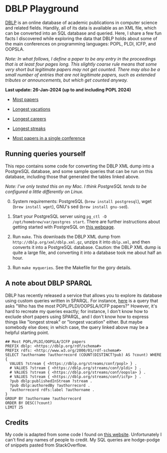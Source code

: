 # DBLP Playground

[DBLP](https://dblp.uni-trier.de/) is an online database of academic publications in computer science and related fields. Handily, all of its data is available as an XML file, which can be converted into an SQL database and queried. Here, I share a few fun facts I discovered while exploring the data that DBLP holds about some of the main conferences on programming languages: POPL, PLDI, ICFP, and OOPSLA.

_Note: In what follows, I define a paper to be any entry in the proceedings that is at least four pages long. This slightly coarse rule means that some very short but legitimate papers may not get counted. There may also be a small number of entries that are not legitimate papers, such as extended tributes or announcements, but which get counted anyway._

**Last update: 26-Jan-2024 (up to and including POPL 2024)**

* [Most papers](mostpapers.md)

* [Longest vacations](longestvacations.md)

* [Longest careers](longestcareers.md)

* [Longest streaks](longeststreaks.md)

* [Most papers in a single conference](mostpapersperconf.md)

## Running queries yourself

This repo contains some code for converting the DBLP XML dump into a PostgreSQL database, and some sample queries that can be run on this database, including those that generated the tables linked above.

_Note: I've only tested this on my Mac. I think PostgreSQL tends to be configured a little differently on Linux._

0. System requirements: PostgreSQL (`brew install postgresql`), wget (`brew install wget`), GNU's sed (`brew install gnu-sed`).

1. Start your PostgreSQL server using `pg_ctl -D /opt/homebrew/var/postgres start`. There are further instructions about getting started with PostgreSQL on [this webpage](https://www.robinwieruch.de/postgres-sql-macos-setup).

2. Run `make`. This downloads the DBLP XML dump from `http://dblp.org/xml/dblp.xml.gz`, unzips it into `dblp.xml`, and then converts it into a PostgreSQL database. Caution: the DBLP XML dump is quite a large file, and converting it into a database took me about half an hour.

3. Run `make myqueries`. See the Makefile for the gory details.

## A note about DBLP SPARQL

DBLP has recently released a service that allows you to explore its database using custom queries written in SPARQL. For instance, [here](https://sparql.dblp.org/paAxUo) is a query that asks "Who has the most POPL/PLDI/OOPSLA/ICFP papers?" However, it's hard to recreate my queries exactly; for instance, I don't know how to exclude short papers using SPARQL, and I don't know how to express things like "longest streak" or "longest vacation" either. But maybe somebody else does; in which case, the query linked above may be a helpful starting point.

```sparql
## Most POPL/PLDI/OOPSLA/ICFP papers
PREFIX dblp: <https://dblp.org/rdf/schema#>
PREFIX rdfs: <http://www.w3.org/2000/01/rdf-schema#>
SELECT ?authorname ?authorrecord (COUNT(DISTINCT?pub) AS ?count) WHERE {
  VALUES ?stream { <https://dblp.org/streams/conf/popl> } .
  # VALUES ?stream { <https://dblp.org/streams/conf/pldi> } .
  # VALUES ?stream { <https://dblp.org/streams/conf/oopsla> } .
  # VALUES ?stream { <https://dblp.org/streams/conf/icfp> } .
  ?pub dblp:publishedInStream ?stream .
  ?pub dblp:authoredBy ?authorrecord .
  ?authorrecord rdfs:label ?authorname .
}
GROUP BY ?authorname ?authorrecord
ORDER BY DESC(?count)
LIMIT 25
```

## Credits

My code is adapted from some code I found on [this website](http://agdb.informatik.uni-bremen.de/dblp/statistics.php). Unfortunately I can't find any names of people to credit. My SQL queries are hodge-podge of snippets pasted from StackOverflow.
